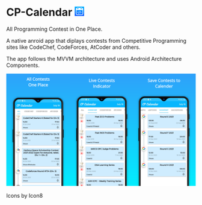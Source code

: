 # CP-Calendar <img src="https://github.com/AyaanJaved/CP-Calendar/blob/master/github%20repo%20files/play_store_icon_cp.png" width="25" height="25">
All Programming Contest in One Place.

A native anroid app that diplays contests from Competitive Programming sites like CodeChef, CodeForces, AtCoder and others.

The app follows the MVVM architecture and uses Android Architecture Components.

![alt text](https://github.com/AyaanJaved/CP-Calendar/blob/master/github%20repo%20files/github_repo_img.png?raw=true)

Icons by Icon8


